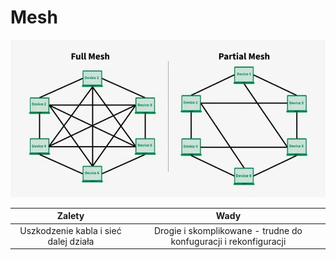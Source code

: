 # Mesh

![Mesh](../images/topologies/mesh.png "Mesh")


| Zalety | Wady |
| :----: | :--: |
| Uszkodzenie kabla i sieć dalej działa | Drogie i skomplikowane - trudne do konfuguracji i rekonfiguracji |